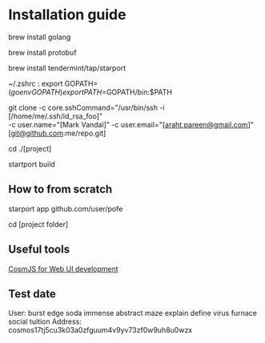 # Installation guide

brew install golang

brew install protobuf 

brew install tendermint/tap/starport 

~/.zshrc :
export GOPATH=$(go env GOPATH)
export PATH=$GOPATH/bin:$PATH

git clone -c core.sshCommand="/usr/bin/ssh -i [/home/me/.ssh/id_rsa_foo]" \
-c user.name="[Mark Vandal]" -c user.email="[araht.pareen@gmail.com]" [git@github.com:me/repo.git]

cd ./[project]

startport build

## How to from scratch

starport app github.com/user/pofe

cd [project folder]


## Useful tools
[CosmJS for Web UI development](https://github.com/cosmos/cosmjs)


## Test date
User: burst edge soda immense abstract maze explain define virus furnace social tuition
Address: cosmos17tj5cu3k03a0zfguum4v9yv73zf0w9uh8u0wzx